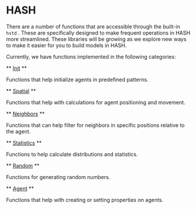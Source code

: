 # HASH

There are a number of functions that are accessible through the built-in `hstd` . These are specifically designed to make frequent operations in HASH more streamlined. These libraries will be growing as we explore new ways to make it easier for you to build models in HASH.

Currently, we have functions implemented in the following categories:

** [Init](/docs/simulation/creating-simulations/libraries/hash/init) **

Functions that help initialize agents in predefined patterns.

** [Spatial](/docs/simulation/creating-simulations/libraries/hash/spatial) **

Functions that help with calculations for agent positioning and movement.

** [Neighbors](/docs/simulation/creating-simulations/libraries/hash/neighbors) **

Functions that can help filter for neighbors in specific positions relative to the agent.

** [Statistics](/docs/simulation/creating-simulations/libraries/hash/javascript-libraries) **

Functions to help calculate distributions and statistics.

** [Random](/docs/simulation/creating-simulations/libraries/hash/random) **

Functions for generating random numbers.

** [Agent](/docs/simulation/creating-simulations/libraries/hash/agent) **

Functions that help with creating or setting properties on agents.

